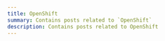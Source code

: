 ```yaml
---
title: OpenShift
summary: Contains posts related to `OpenShift`
description: Contains posts related to OpenShift
---
```

